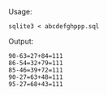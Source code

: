 Usage:

    sqlite3 < abcdefghppp.sql

Output:

    90-63=27+84=111
    86-54=32+79=111
    85-46=39+72=111
    90-27=63+48=111
    95-27=68+43=111

